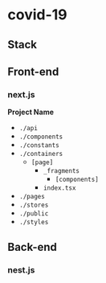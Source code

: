 # covid-19


## Stack
## Front-end
### next.js
**Project Name**

- `./api`
- `./components`
- `./constants`
- `./containers`
  - `[page]`
    - `_fragments`
      - `[components]`
    - `index.tsx`
- `./pages`
- `./stores`
- `./public`
- `./styles`
## Back-end
### nest.js
